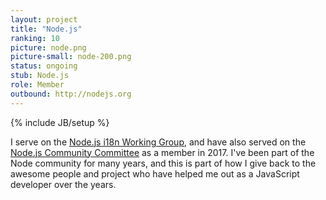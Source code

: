 ```yaml
---
layout: project
title: "Node.js"
ranking: 10
picture: node.png
picture-small: node-200.png
status: ongoing
stub: Node.js
role: Member
outbound: http://nodejs.org
---
```

{% include JB/setup %}

I serve on the [Node.js i18n Working Group](https://github.com/nodejs/i18n), and have also served on the [Node.js Community Committee](http://github.com/nodejs/community-committee) as a member in 2017. I've been part of the Node community for many years, and this is part of how I give back to the awesome people and project who have helped me out as a JavaScript developer over the years.
